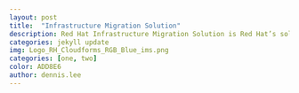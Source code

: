 ```yaml
---
layout: post
title:  "Infrastructure Migration Solution"
description: Red Hat Infrastructure Migration Solution is Red Hat’s solution for moving your virtual machines from VMware to Red Hat Virtualization. The infrastructure migration is performed with Red Hat CloudForms and this article illustrates the method to achieve this use case.
categories: jekyll update
img: Logo_RH_Cloudforms_RGB_Blue_ims.png
categories: [one, two]
color: ADD8E6
author: dennis.lee
---
```

